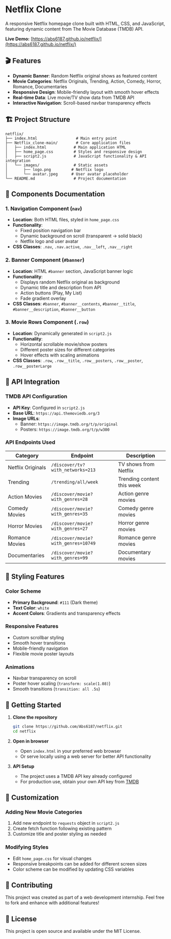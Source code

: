 # Netflix Clone

A responsive Netflix homepage clone built with HTML, CSS, and JavaScript, featuring dynamic content from The Movie Database (TMDB) API.

**Live Demo:** [https://abs6187.github.io/netflix/](https://abs6187.github.io/netflix/)

## 🎬 Features

- **Dynamic Banner**: Random Netflix original shows as featured content
- **Movie Categories**: Netflix Originals, Trending, Action, Comedy, Horror, Romance, Documentaries
- **Responsive Design**: Mobile-friendly layout with smooth hover effects
- **Real-time Data**: Live movie/TV show data from TMDB API
- **Interactive Navigation**: Scroll-based navbar transparency effects

## 🏗️ Project Structure

```
netflix/
├── index.html                 # Main entry point
├── Netflix_clone-main/        # Core application files
│   ├── index.html            # Main application HTML
│   ├── home_page.css         # Styles and responsive design
│   ├── script2.js            # JavaScript functionality & API integration
│   └── images/               # Static assets
│       ├── logo.png         # Netflix logo
│       └── avatar.jpeg      # User avatar placeholder
└── README.md                 # Project documentation
```

## 🧩 Components Documentation

### 1. Navigation Component (`nav`)
- **Location**: Both HTML files, styled in `home_page.css`
- **Functionality**: 
  - Fixed position navigation bar
  - Dynamic background on scroll (transparent → solid black)
  - Netflix logo and user avatar
- **CSS Classes**: `.nav`, `.nav.active`, `.nav__left`, `.nav__right`

### 2. Banner Component (`#banner`)
- **Location**: HTML `#banner` section, JavaScript banner logic
- **Functionality**:
  - Displays random Netflix original as background
  - Dynamic title and description from API
  - Action buttons (Play, My List)
  - Fade gradient overlay
- **CSS Classes**: `#banner`, `#banner__contents`, `#banner__title`, `#banner__description`, `#banner__button`

### 3. Movie Rows Component (`.row`)
- **Location**: Dynamically generated in `script2.js`
- **Functionality**:
  - Horizontal scrollable movie/show posters
  - Different poster sizes for different categories
  - Hover effects with scaling animations
- **CSS Classes**: `.row`, `.row__title`, `.row__posters`, `.row__poster`, `.row__posterLarge`

## 🔧 API Integration

### TMDB API Configuration
- **API Key**: Configured in `script2.js`
- **Base URL**: `https://api.themoviedb.org/3`
- **Image URLs**: 
  - Banner: `https://image.tmdb.org/t/p/original`
  - Posters: `https://image.tmdb.org/t/p/w300`

### API Endpoints Used
| Category | Endpoint | Description |
|----------|----------|-------------|
| Netflix Originals | `/discover/tv?with_networks=213` | TV shows from Netflix |
| Trending | `/trending/all/week` | Trending content this week |
| Action Movies | `/discover/movie?with_genres=28` | Action genre movies |
| Comedy Movies | `/discover/movie?with_genres=35` | Comedy genre movies |
| Horror Movies | `/discover/movie?with_genres=27` | Horror genre movies |
| Romance Movies | `/discover/movie?with_genres=10749` | Romance genre movies |
| Documentaries | `/discover/movie?with_genres=99` | Documentary movies |

## 🎨 Styling Features

### Color Scheme
- **Primary Background**: `#111` (Dark theme)
- **Text Color**: `white`
- **Accent Colors**: Gradients and transparency effects

### Responsive Features
- Custom scrollbar styling
- Smooth hover transitions
- Mobile-friendly navigation
- Flexible movie poster layouts

### Animations
- Navbar transparency on scroll
- Poster hover scaling (`transform: scale(1.08)`)
- Smooth transitions (`transition: all .5s`)

## 🚀 Getting Started

1. **Clone the repository**
   ```bash
   git clone https://github.com/Abs6187/netflix.git
   cd netflix
   ```

2. **Open in browser**
   - Open `index.html` in your preferred web browser
   - Or serve locally using a web server for better API functionality

3. **API Setup**
   - The project uses a TMDB API key already configured
   - For production use, obtain your own API key from [TMDB](https://www.themoviedb.org/settings/api)

## 🔧 Customization

### Adding New Movie Categories
1. Add new endpoint to `requests` object in `script2.js`
2. Create fetch function following existing pattern
3. Customize title and poster styling as needed

### Modifying Styles
- Edit `home_page.css` for visual changes
- Responsive breakpoints can be added for different screen sizes
- Color scheme can be modified by updating CSS variables

## 🤝 Contributing

This project was created as part of a web development internship. Feel free to fork and enhance with additional features!

## 📄 License

This project is open source and available under the MIT License.
